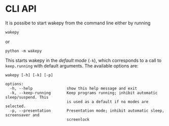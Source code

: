 # CLI API

It is possibe to start wakepy from the command line either by running

```{code-block} text
wakepy 
```

or  

```{code-block} text
python -m wakepy
```

This starts wakepy in the *default mode* (`-k`), which corresponds to a call to `keep.running` with default arguments. The available options are:

```{code-block} output
wakepy [-h] [-k] [-p]

options:
  -h, --help               show this help message and exit
  -k, --keep-running       Keep programs running; inhibit automatic sleep/suspend. This
                           is used as a default if no modes are selected.
  -p, --presentation       Presentation mode; inhibit automatic sleep, screensaver and
                           screenlock
```